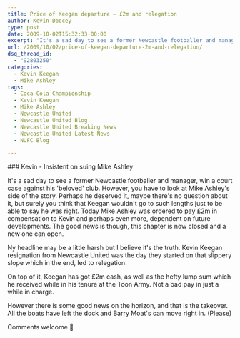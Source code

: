 ```yaml
---
title: Price of Keegan departure – £2m and relegation
author: Kevin Doocey
type: post
date: 2009-10-02T15:32:33+00:00
excerpt: "It's a sad day to see a former Newcastle footballer and manager, win a court case against his "
url: /2009/10/02/price-of-keegan-departure-2m-and-relegation/
dsq_thread_id:
  - "92803250"
categories:
  - Kevin Keegan
  - Mike Ashley
tags:
  - Coca Cola Championship
  - Kevin Keegan
  - Mike Ashley
  - Newcastle United
  - Newcastle United Blog
  - Newcastle United Breaking News
  - Newcastle United Latest News
  - NUFC Blog

---
```

### Kevin - Insistent on suing Mike Ashley

It's a sad day to see a former Newcastle footballer and manager, win a court case against his 'beloved' club. However, you have to look at Mike Ashley's side of the story. Perhaps he deserved it, maybe there's no question about it, but surely you think that Keegan wouldn't go to such lengths just to be able to say he was right. Today Mike Ashley was ordered to pay £2m in compensation  to Kevin and perhaps even more, dependent on future developments. The good news is though, this chapter is now closed and a new one can open.

Ny headline may be a little harsh but I believe it's the truth. Kevin Keegan resignation from Newcastle United was the day they started on that slippery slope which in the end, led to relegation.

On top of it, Keegan has got £2m cash, as well as the hefty lump sum which he received while in his tenure at the Toon Army. Not a bad pay in just a while in charge.

However there is some good news on the horizon, and that is the takeover. All the boats have left the dock and Barry Moat's can move right in. (Please)

Comments welcome 🙂
